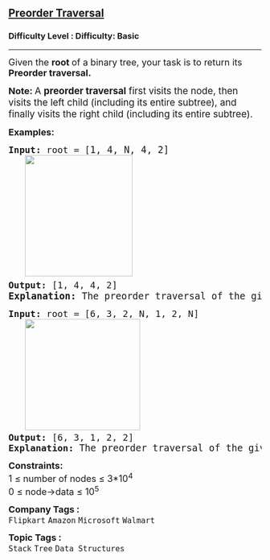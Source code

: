 <h2><a href="https://www.geeksforgeeks.org/problems/preorder-traversal/1?page=1&difficulty%5B%5D=-1&category%5B%5D=Tree&sortBy=submissions">Preorder Traversal</a></h2><h3>Difficulty Level : Difficulty: Basic</h3><hr><div class="problems_problem_content__Xm_eO"><p><span style="font-size: 18px;">Given the <strong>root </strong>of a binary tree, your task is to return its <strong>Preorder traversal</strong><strong>.</strong></span></p>
<p><strong><span style="font-size: 18px;">Note:&nbsp;</span></strong><span style="font-family: -apple-system, BlinkMacSystemFont, 'Segoe UI', Roboto, Oxygen, Ubuntu, Cantarell, 'Open Sans', 'Helvetica Neue', sans-serif; font-size: 14pt;">A <strong>preorder traversal</strong> first visits the node, then visits the left child (including its entire subtree), and finally visits the right child (including its entire subtree).</span></p>
<p><span style="font-size: 18px;"><strong>Examples:</strong></span></p>
<pre><span style="font-size: 18px;"><strong>Input: </strong>root = [</span><span style="font-size: 14pt;">1, 4, N, 4, 2]<br></span><span style="font-size: 18px;"><strong>   <img src="https://media.geeksforgeeks.org/img-practice/prod/addEditProblem/912455/Web/Other/blobid0_1758798513.webp" width="214" height="241"></strong>
<strong>Output: </strong>[1, 4, 4, 2]</span><span style="font-size: 22px;"><br></span><strong><span style="font-size: 14pt;">Explanation: </span></strong><span style="font-size: 14pt;">The preorder traversal of the given binary tree is [1, 4, 4, 2]</span></pre>
<pre><span style="font-size: 18px;"><strong>Input: </strong>root = [6, 3, 2, N, 1, 2, N]<strong><br></strong>   <img src="https://media.geeksforgeeks.org/img-practice/prod/addEditProblem/912455/Web/Other/blobid1_1758797018.webp" width="229" height="221">&nbsp;
<strong>Output: </strong>[6, 3, 1, 2, 2] <br><strong>Explanation:</strong> </span><span style="font-size: 14pt;">The preorder traversal of the given binary tree is [6, 3, 1, 2, 2] </span></pre>
<p><span style="font-size: 18px;"><strong>Constraints:</strong><br>1 ≤ number of nodes ≤ 3*10<sup>4</sup><br>0 ≤ node-&gt;data ≤ 10<sup>5</sup></span></p></div><p><span style=font-size:18px><strong>Company Tags : </strong><br><code>Flipkart</code>&nbsp;<code>Amazon</code>&nbsp;<code>Microsoft</code>&nbsp;<code>Walmart</code>&nbsp;<br><p><span style=font-size:18px><strong>Topic Tags : </strong><br><code>Stack</code>&nbsp;<code>Tree</code>&nbsp;<code>Data Structures</code>&nbsp;